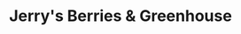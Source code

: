 ---
title: "Jerry's Berries & Greenhouse"
url: /eldorado/jerrys-berries-and-greenhouse/
shop: shop
---